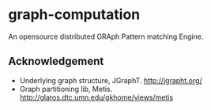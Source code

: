 # graph-computation


An opensource distributed GRAph Pattern matching Engine.


## Acknowledgement

- Underlying graph structure, JGraphT. http://jgrapht.org/
- Graph partitioning lib, Metis. http://glaros.dtc.umn.edu/gkhome/views/metis
